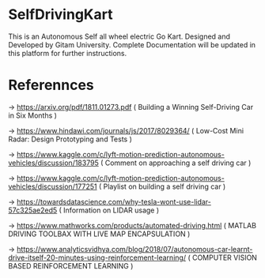 # SelfDrivingKart
This is an Autonomous Self all wheel electric Go Kart. Designed and Developed by Gitam University. Complete Documentation will be updated in this platform for further instructions.

# Referennces 
-> https://arxiv.org/pdf/1811.01273.pdf ( Building a Winning Self-Driving Car in Six Months )

-> https://www.hindawi.com/journals/js/2017/8029364/ ( Low-Cost Mini Radar: Design Prototyping and Tests )

-> https://www.kaggle.com/c/lyft-motion-prediction-autonomous-vehicles/discussion/183795 ( Comment on approaching a self driving car )

-> https://www.kaggle.com/c/lyft-motion-prediction-autonomous-vehicles/discussion/177251 ( Playlist on building a self driving car )

-> https://towardsdatascience.com/why-tesla-wont-use-lidar-57c325ae2ed5 ( Information on LIDAR usage )

-> https://www.mathworks.com/products/automated-driving.html ( MATLAB DRIVING TOOLBAX WITH LIVE MAP ENCAPSULATION )

-> https://www.analyticsvidhya.com/blog/2018/07/autonomous-car-learnt-drive-itself-20-minutes-using-reinforcement-learning/ ( COMPUTER VISION BASED REINFORCEMENT LEARNING )
